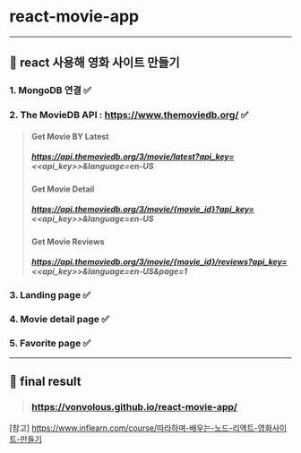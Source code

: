 # react-movie-app
----------------------------------------
## 🌟 react 사용해 영화 사이트 만들기
### 1. MongoDB 연결 ✅
### 2. The MovieDB API : https://www.themoviedb.org/ ✅
> #### Get Movie BY Latest 
> ##### https://api.themoviedb.org/3/movie/latest?api_key=<<api_key>>&language=en-US
> #### Get Movie Detail
> ##### https://api.themoviedb.org/3/movie/{movie_id}?api_key=<<api_key>>&language=en-US
> #### Get Movie Reviews
> ##### https://api.themoviedb.org/3/movie/{movie_id}/reviews?api_key=<<api_key>>&language=en-US&page=1
### 3. Landing page ✅
### 4. Movie detail page ✅
### 5. Favorite page ✅

----------------------------------------

## 🌟 final result 
> ### https://vonvolous.github.io/react-movie-app/

[참고] https://www.inflearn.com/course/따라하며-배우는-노드-리액트-영화사이트-만들기
